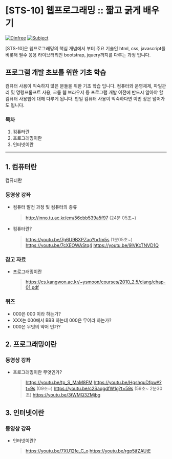 # [STS-10] 웹프로그래밍 :: 짧고 굵게 배우기

[![Dinfree][din-badge]][din-url]
[![Subject][basic-badge]][din-url]

[STS-10]은 웹프로그래밍의 핵심 개념에서 부터 주요 기술인 html, css, javascript를 비롯해 필수 응용 라이브러리인 bootstrap, jquery까지를 다루는 과정 입니다.

 ## 프로그램 개발 초보를 위한 기초 학습
컴퓨터 사용이 익숙하지 않은 분들을 위한 기초 학습 입니다. 컴퓨터와 운영체제, 파일관리 및 명령프롬프트 사용, 크롬 웹 브라우저 등 
프로그램 개발 이전에 반드시 알아야 할 컴퓨터 사용법에 대해 다루게 됩니다. 만일 컴퓨터 사용이 익숙하다면 이번 장은 넘어가도 됩니다.

### 목차
1. 컴퓨터란
2. 프로그래밍이란
3. 인터넷이란

---
## 1. 컴퓨터란
컴퓨터란

### 동영상 강좌
- 컴퓨터 발전 과정 및 컴퓨터의 종류
    > http://inno.tu.ac.kr/em/56cbb539a5f97 (24분 05초~)
- 컴퓨터란?
    >  https://youtu.be/7g6U9BXPZao?t=1m5s  (1분05초~)<br>
    >  https://youtu.be/7cXEOWAStq4
    >  https://youtu.be/9lVKcTNVD1Q

### 참고 자료
- 프로그래밍이란
    >  https://cs.kangwon.ac.kr/~ysmoon/courses/2010_2.5/clang/chap-01.pdf

### 퀴즈
- 000은 000 이라 하는가?
- XXX는 000에서 BBB 하는데 000은 무어라 하는가?
- 000은 무엇의 약어 인가?

## 2. 프로그래밍이란

### 동영상 강좌
- 프로그래밍이란 무엇인가?
    >  https://youtu.be/tp_S_MaM8FM
    >  https://youtu.be/HgshquDfpwA?t=9s (09초~)
    >  https://youtu.be/c2SaqgdfW1g?t=59s (59초~ 2분30초)
    >  https://youtu.be/3tWMQ3ZMjbg

## 3. 인터넷이란

### 동영상 강좌
- 인터넷이란?
    >  https://youtu.be/7XU12fe_C_o
    >  https://youtu.be/rgp5jfZAUtE

[din-badge]:https://img.shields.io/badge/dinfree-edu-orange.svg
[din-url]:https://github.com/dinfree
[basic-badge]:https://img.shields.io/badge/core-basic-green.svg
